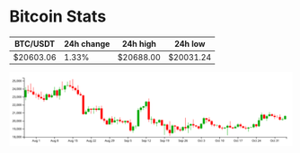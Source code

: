 # Bitcoin Stats

BTC/USDT|24h change|24h high|24h low|
|---|---|---|---|
|$20603.06|1.33%|$20688.00|$20031.24|

<img src="./chart.svg">
